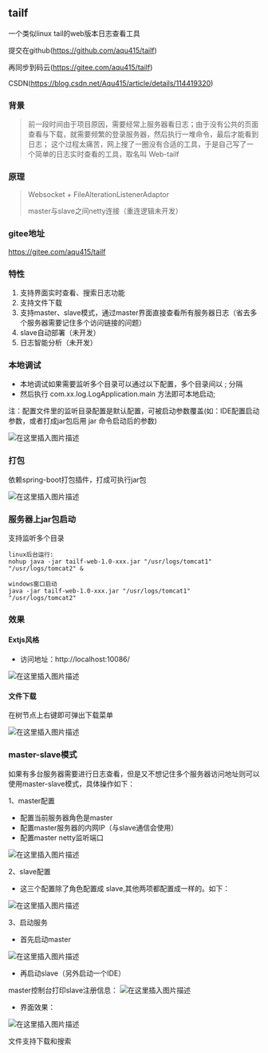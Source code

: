## tailf

一个类似linux tail的web版本日志查看工具

提交在github(https://github.com/aqu415/tailf)

再同步到码云(https://gitee.com/aqu415/tailf)

CSDN(https://blog.csdn.net/Aqu415/article/details/114419320)

### 背景
> 前一段时间由于项目原因，需要经常上服务器看日志；由于没有公共的页面查看与下载，就需要频繁的登录服务器，然后执行一堆命令，最后才能看到日志；
> 这个过程太痛苦，网上搜了一圈没有合适的工具，于是自己写了一个简单的日志实时查看的工具，取名叫 Web-tailf

### 原理
> Websocket + FileAlterationListenerAdaptor
> 
> master与slave之间netty连接（重连逻辑未开发）

### gitee地址
https://gitee.com/aqu415/tailf

### 特性
1. 支持界面实时查看、搜索日志功能
2. 支持文件下载
3. 支持master、slave模式，通过master界面直接查看所有服务器日志（省去多个服务器需要记住多个访问链接的问题）   
4. slave自动部署（未开发）
5. 日志智能分析（未开发）

### 本地调试
+ 本地调试如果需要监听多个目录可以通过以下配置，多个目录间以 ; 分隔
+ 然后执行 com.xx.log.LogApplication.main 方法即可本地启动;

注：配置文件里的监听目录配置是默认配置，可被启动参数覆盖(如：IDE配置启动参数，或者打成jar包后用 jar 命令启动后的参数)

![在这里插入图片描述](https://img-blog.csdnimg.cn/20210520095121238.png?x-oss-process=image/watermark,type_ZmFuZ3poZW5naGVpdGk,shadow_10,text_aHR0cHM6Ly9ibG9nLmNzZG4ubmV0L0FxdTQxNQ==,size_16,color_FFFFFF,t_70)

### 打包
依赖spring-boot打包插件，打成可执行jar包

![在这里插入图片描述](https://img-blog.csdnimg.cn/20210312111021171.png?x-oss-process=image/watermark,type_ZmFuZ3poZW5naGVpdGk,shadow_10,text_aHR0cHM6Ly9ibG9nLmNzZG4ubmV0L0FxdTQxNQ==,size_16,color_FFFFFF,t_70)

### 服务器上jar包启动

支持监听多个目录
```
linux后台运行:
nohup java -jar tailf-web-1.0-xxx.jar "/usr/logs/tomcat1" "/usr/logs/tomcat2" &

windows窗口启动
java -jar tailf-web-1.0-xxx.jar "/usr/logs/tomcat1" "/usr/logs/tomcat2"
```

### 效果
#### Extjs风格
+  访问地址：http://localhost:10086/

![在这里插入图片描述](https://img-blog.csdnimg.cn/20210419145343483.gif)

#### 文件下载
在树节点上右键即可弹出下载菜单

![在这里插入图片描述](https://img-blog.csdnimg.cn/20210420114237971.gif)


### master-slave模式
如果有多台服务器需要进行日志查看，但是又不想记住多个服务器访问地址则可以使用master-slave模式，具体操作如下：

1、master配置
+ 配置当前服务器角色是master
+ 配置master服务器的内网IP（与slave通信会使用）
+ 配置master netty监听端口

![在这里插入图片描述](https://img-blog.csdnimg.cn/20210520091342162.png?x-oss-process=image/watermark,type_ZmFuZ3poZW5naGVpdGk,shadow_10,text_aHR0cHM6Ly9ibG9nLmNzZG4ubmV0L0FxdTQxNQ==,size_16,color_FFFFFF,t_70)

2、slave配置
+ 这三个配置除了角色配置成 slave,其他两项都配置成一样的。如下：

![在这里插入图片描述](https://img-blog.csdnimg.cn/20210520091919488.png?x-oss-process=image/watermark,type_ZmFuZ3poZW5naGVpdGk,shadow_10,text_aHR0cHM6Ly9ibG9nLmNzZG4ubmV0L0FxdTQxNQ==,size_16,color_FFFFFF,t_70)

3、启动服务
+ 首先启动master
  
![在这里插入图片描述](https://img-blog.csdnimg.cn/20210520092236981.png?x-oss-process=image/watermark,type_ZmFuZ3poZW5naGVpdGk,shadow_10,text_aHR0cHM6Ly9ibG9nLmNzZG4ubmV0L0FxdTQxNQ==,size_16,color_FFFFFF,t_70)

+ 再启动slave（另外启动一个IDE）

master控制台打印slave注册信息：
![在这里插入图片描述](https://img-blog.csdnimg.cn/2021052009254766.png?x-oss-process=image/watermark,type_ZmFuZ3poZW5naGVpdGk,shadow_10,text_aHR0cHM6Ly9ibG9nLmNzZG4ubmV0L0FxdTQxNQ==,size_16,color_FFFFFF,t_70)
  
+ 界面效果：

![在这里插入图片描述](https://img-blog.csdnimg.cn/20210520092451791.png?x-oss-process=image/watermark,type_ZmFuZ3poZW5naGVpdGk,shadow_10,text_aHR0cHM6Ly9ibG9nLmNzZG4ubmV0L0FxdTQxNQ==,size_16,color_FFFFFF,t_70)

文件支持下载和搜索